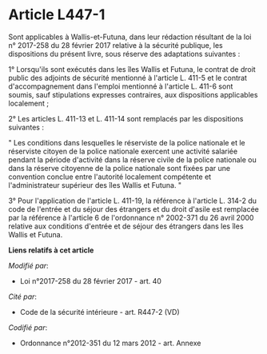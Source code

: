 # Article L447-1

Sont applicables à Wallis-et-Futuna, dans leur rédaction résultant de la loi n° 2017-258 du 28 février 2017 relative à la
sécurité publique, les dispositions du présent livre, sous réserve des adaptations suivantes : 

1° Lorsqu'ils sont exécutés dans les îles Wallis et Futuna, le contrat de droit public des adjoints de sécurité mentionné à
l'article L. 411-5 et le contrat d'accompagnement dans l'emploi mentionné à l'article L. 411-6 sont soumis, sauf stipulations
expresses contraires, aux dispositions applicables localement ; 

2° Les articles L. 411-13 et L. 411-14 sont remplacés par les dispositions suivantes : 

" Les conditions dans lesquelles le réserviste de la police nationale et le réserviste citoyen de la police nationale
exercent une activité salariée pendant la période d'activité dans la réserve civile de la police nationale ou dans la réserve
citoyenne de la police nationale sont fixées par une convention conclue entre l'autorité localement compétente et
l'administrateur supérieur des îles Wallis et Futuna. " 

3° Pour l'application de l'article L. 411-19, la référence à l'article L. 314-2 du code de l'entrée et du séjour des
étrangers et du droit d'asile est remplacée par la référence à l'article 6 de l'ordonnance n° 2002-371 du 26 avril 2000
relative aux conditions d'entrée et de séjour des étrangers dans les îles Wallis et Futuna.

**Liens relatifs à cet article**

_Modifié par_:

  - Loi n°2017-258 du 28 février 2017 - art. 40

_Cité par_:

  - Code de la sécurité intérieure - art. R447-2 (VD)

_Codifié par_:

  - Ordonnance n°2012-351 du 12 mars 2012 - art. Annexe
